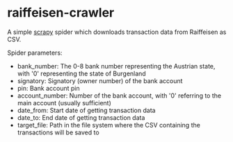 # raiffeisen-crawler
A simple [scrapy](http://scrapy.org/) spider which downloads transaction data from Raiffeisen as CSV.

Spider parameters:

* bank_number: The 0-8 bank number representing the Austrian state, with '0' representing the state of Burgenland
* signatory: Signatory (owner number) of the bank account
* pin: Bank account pin
* account_number: Number of the bank account, with '0' referring to the main account (usually sufficient)
* date_from: Start date of getting transaction data
* date_to: End date of getting transaction data
* target_file: Path in the file system where the CSV containing the transactions will be saved to
